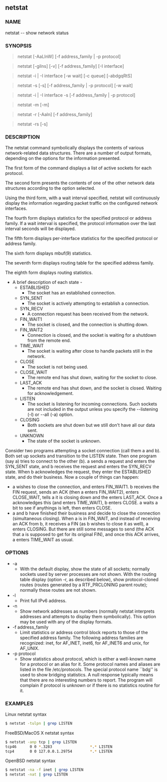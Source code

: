 ## netstat

### NAME

netstat -- show network status

### SYNOPSIS

> netstat [-AaLlnW] [-f address_family | -p protocol]

> netstat [-gilns] [-v] [-f address_family] [-I interface]

> netstat -i | -I interface [-w wait] [-c queue] [-abdgqRtS]

> netstat -s [-s] [-f address_family | -p protocol] [-w wait]

> netstat -i | -I interface -s [-f address_family | -p protocol]

> netstat -m [-m]

> netstat -r [-Aaln] [-f address_family]

> netstat -rs [-s]

### DESCRIPTION

The netstat command symbolically displays the contents of various network-related data structures.  There are a number of output formats, depending on the options for the information presented.  

The first form of the command displays a list of active sockets for each protocol.  

The second form presents the contents of one of the other network data structures according to the option selected. 

Using the third form, with a wait interval specified, netstat will continuously display the information regarding packet traffic on the configured network interfaces.  

The fourth form displays statistics for the specified protocol or address family. If a wait interval is specified, the protocol information over the last interval seconds will be displayed. 

The fifth form displays per-interface statistics for the specified protocol or address family.  

The sixth form displays mbuf(9) statistics.  

The seventh form displays routing table for the specified address family.  

The eighth form displays routing statistics. 

* A brief description of each state -
  * ESTABLISHED
    * The socket has an established connection.
  * SYN_SENT
    * The socket is actively attempting to establish a connection.
  * SYN_RECV
    * A connection request has been received from the network.
  * FIN_WAIT1
    * The socket is closed, and the connection is shutting down.
  * FIN_WAIT2
    * Connection is closed, and the socket is waiting for  a shutdown from the remote end.
  * TIME_WAIT
    * The socket is waiting after close to handle packets still in the network.
  * CLOSE  
    * The socket is not being used.
  * CLOSE_WAIT
    * The remote end has shut down, waiting for the socket to close.
  * LAST_ACK
    * The remote end has shut down, and the socket is closed.  Waiting for acknowledgement.
  * LISTEN 
    * The  socket is listening for incoming connections.  Such sockets are not included in the output  unless you specify the --listening (-l) or --all (-a) option.
  * CLOSING
    * Both  sockets are shut down but we still don't have all our data sent.
  * UNKNOWN
    * The state of the socket is unknown.

Consider two programs attempting a socket connection (call them a and b). Both set up sockets and transition to the LISTEN state. Then one program (say a) tries to connect to the other (b). a sends a request and enters the SYN_SENT state, and b receives the request and enters the SYN_RECV state. When b acknowledges the request, they enter the ESTABLISHED state, and do their business. Now a couple of things can happen:
* a wishes to close the connection, and enters FIN_WAIT1. b receives the FIN request, sends an ACK (then a enters FIN_WAIT2), enters CLOSE_WAIT, tells a it is closing down and the enters LAST_ACK. Once a acknowledges this (and enters TIME_WAIT), b enters CLOSE. a waits a bit to see if anythings is left, then enters CLOSE.
* a and b have finished their business and decide to close the connection (simultaneous closing). When a is in FIN_WAIT, and instead of receiving an ACK from b, it receives a FIN (as b wishes to close it as well), a enters CLOSING. But there are still some messages to send (the ACK that a is supposed to get for its original FIN), and once this ACK arrives, a enters TIME_WAIT as usual.


### OPTIONS

* -a    
  * With the default display, show the state of all sockets; normally sockets used by server processes are not shown. With the routing table display (option -r, as described below), show protocol-cloned routes (routes generated by a RTF_PRCLONING parent route); normally these routes are not shown.
* -l    
  * Print full IPv6 address.
* -n    
  * Show network addresses as numbers (normally netstat interprets addresses and attempts to display them symbolically).  This option may be used with any of the display formats.
* -f address_family
  * Limit statistics or address control block reports to those of the specified address family.  The following address families are recognized: inet, for AF_INET, inet6, for AF_INET6 and unix, for AF_UNIX.
* -p protocol
  * Show statistics about protocol, which is either a well-known name for a protocol or an alias for it.  Some protocol names and aliases are listed in the file /etc/protocols. The special protocol name ``bdg'' is used to show bridging statistics.  A null response typically means that there are no interesting numbers to report. The program will complain if protocol is unknown or if there is no statistics routine for it.
  
  
### EXAMPLES

Linux netstat syntax

```bash
$ netstat -tulpn | grep LISTEN
```

FreeBSD/MacOS X netstat syntax

```bash
$ netstat -anp tcp | grep LISTEN
tcp46      0 0 *.3283                 *.* LISTEN     
tcp4       0 0 127.0.0.1.29754        *.* LISTEN
```

OpenBSD netstat syntax

```bash
$ netstat -na -f inet | grep LISTEN
$ netstat -nat | grep LISTEN
```
